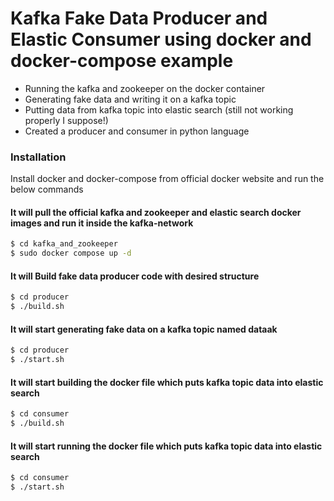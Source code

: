 # Kafka Fake Data Producer and Elastic Consumer using docker and docker-compose example

- Running the kafka and zookeeper on the docker container
- Generating fake data and writing it on a kafka topic
- Putting data from kafka topic into elastic search (still not working properly I suppose!) 
- Created a producer and consumer in python language

### Installation

Install docker and docker-compose from official docker website and run the below commands

#### It will pull the official kafka and zookeeper and elastic search docker images and run it inside the kafka-network

```sh
$ cd kafka_and_zookeeper
$ sudo docker compose up -d
```
#### It will Build fake data producer code with desired structure
```sh
$ cd producer
$ ./build.sh
```
#### It will start generating fake data on a kafka topic named dataak
```sh
$ cd producer
$ ./start.sh
```

#### It will start building the docker file which puts kafka topic data into elastic search
```sh
$ cd consumer
$ ./build.sh
```

#### It will start running the docker file which puts kafka topic data into elastic search
```sh
$ cd consumer
$ ./start.sh
```

